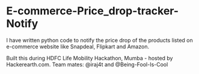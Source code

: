 # E-commerce-Price_drop-tracker-Notify
I have written python code to notify the price drop of the products listed on e-commerce website like Snapdeal, Flipkart and Amazon.

Built this during HDFC Life Mobility Hackathon, Mumba - hosted by Hackerearth.com.
Team mates: @iraj4t and @Being-Fool-Is-Cool
